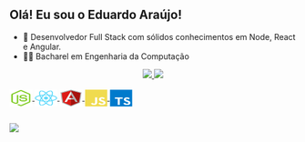 ## Olá! Eu sou o Eduardo Araújo!

- 🌱 Desenvolvedor Full Stack com sólidos conhecimentos em Node, React e Angular.
- 👨‍🎓 Bacharel em Engenharia da Computação

<div align="center">

  <a href="https://github.com/araujo-eduardo">
  <img height="180em" src="https://github-readme-stats.vercel.app/api?username=araujo-eduardo&show_icons=true&theme=dracula&include_all_commits=true&count_private=true"/>
  <img height="180em" src="https://github-readme-stats.vercel.app/api/top-langs/?username=araujo-eduardo&layout=compact&langs_count=7&theme=dracula"/>

</div>
  
<div style="display: inline_block"><br>

  <img align="center" alt="NODE" height="30" width="40" src="https://raw.githubusercontent.com/devicons/devicon/master/icons/nodejs/nodejs-plain.svg">
  <img align="center" alt="REACT" height="30" width="40" src="https://raw.githubusercontent.com/devicons/devicon/master/icons/react/react-original.svg">
  <img align="center" alt="ANGULAR" height="30" width="40" src="https://raw.githubusercontent.com/devicons/devicon/master/icons/angularjs/angularjs-original.svg">
  <img align="center" alt="JS" height="30" width="40" src="https://raw.githubusercontent.com/devicons/devicon/master/icons/javascript/javascript-plain.svg">
  <img align="center" alt="TYPESCRIPT" height="30" width="40" src="https://raw.githubusercontent.com/devicons/devicon/master/icons/typescript/typescript-original.svg">

</div>

##

<div>

  <a href="https://www.linkedin.com/in/edu-araujo/" target="_blank"><img src="https://img.shields.io/badge/-LinkedIn-%230077B5?style=for-the-badge&logo=linkedin&logoColor=white" target="_blank"></a>

</div>
